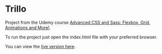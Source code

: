 # Trillo

Project from the Udemy course [Advanced CSS and Sass: Flexbox, Grid, Animations and More!](https://www.udemy.com/course/advanced-css-and-sass/).

To run the project just open the index.html file with your preferred browser.

You can view the [live version here](https://jorgeyza.github.io/trillo/).
